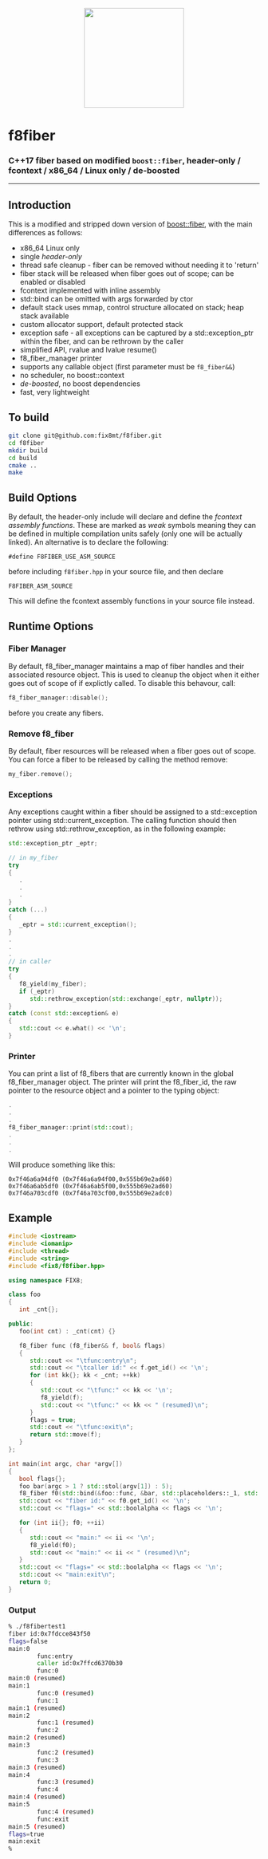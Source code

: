 <p align="center">
  <a href="https://www.fix8mt.com"><img src="assets/fix8mt_Master_Logo_Green_Trans.png" width="200"></a>
</p>

# f8fiber
### C++17 fiber based on modified `boost::fiber`, header-only / fcontext / x86_64 / Linux only / de-boosted

------------------------------------------------------------------------
## Introduction
This is a modified and stripped down version of [boost::fiber](https://www.boost.org/doc/libs/release/libs/fiber/), with the main differences as follows:
- x86_64 Linux only
- single _header-only_
- thread safe cleanup - fiber can be removed without needing it to 'return'
- fiber stack will be released when fiber goes out of scope; can be enabled or disabled
- fcontext implemented with inline assembly
- std::bind can be omitted with args forwarded by ctor
- default stack uses mmap, control structure allocated on stack; heap stack available
- custom allocator support, default protected stack
- exception safe - all exceptions can be captured by a std::exception_ptr within the fiber, and can be rethrown by the caller
- simplified API, rvalue and lvalue resume()
- f8_fiber_manager printer
- supports any callable object (first parameter must be `f8_fiber&&`)
- no scheduler, no boost::context
- _de-boosted_, no boost dependencies
- fast, very lightweight

## To build
```bash
git clone git@github.com:fix8mt/f8fiber.git
cd f8fiber
mkdir build
cd build
cmake ..
make
```

## Build Options
By default, the header-only include will declare and define the *fcontext assembly functions*. These are marked as _weak_ symbols meaning they can
be defined in multiple compilation units safely (only one will be actually linked). An alternative is to declare the following:

```
#define F8FIBER_USE_ASM_SOURCE
```
before including `f8fiber.hpp` in your source file, and then declare
```
F8FIBER_ASM_SOURCE
```
This will define the fcontext assembly functions in your source file instead.

## Runtime Options
### Fiber Manager
By default, f8_fiber_manager maintains a map of fiber handles and their associated resource object. This is used to cleanup the object
when it either goes out of scope of if explictly called. To disable this behavour, call:

```c++
f8_fiber_manager::disable();
```
before you create any fibers.

### Remove f8_fiber
By default, fiber resources will be released when a fiber goes out of scope. You can force a fiber to be released by calling the method remove:
```c++
my_fiber.remove();
```

### Exceptions
Any exceptions caught within a fiber should be assigned to a std::exception pointer using std::current_exception. The calling function should then rethrow using
std::rethrow_exception, as in the following example:

```c++
std::exception_ptr _eptr;

// in my_fiber
try
{
   .
   .
   .
}
catch (...)
{
   _eptr = std::current_exception();
}
.
.
.
// in caller
try
{
   f8_yield(my_fiber);
   if (_eptr)
      std::rethrow_exception(std::exchange(_eptr, nullptr));
}
catch (const std::exception& e)
{
   std::cout << e.what() << '\n';
}
```
### Printer
You can print a list of f8_fibers that are currently known in the global f8_fiber_manager object. The printer will print the f8_fiber_id, the raw pointer to the resource object and a pointer to the typing object:
```c++
.
.
.
f8_fiber_manager::print(std::cout);
.
.
.
```
Will produce something like this:
```
0x7f46a6a94df0 (0x7f46a6a94f00,0x555b69e2ad60)
0x7f46a6ab5df0 (0x7f46a6ab5f00,0x555b69e2ad60)
0x7f46a703cdf0 (0x7f46a703cf00,0x555b69e2adc0)
```


## Example
```c++
#include <iostream>
#include <iomanip>
#include <thread>
#include <string>
#include <fix8/f8fiber.hpp>

using namespace FIX8;

class foo
{
   int _cnt{};

public:
   foo(int cnt) : _cnt(cnt) {}

   f8_fiber func (f8_fiber&& f, bool& flags)
   {
      std::cout << "\tfunc:entry\n";
      std::cout << "\tcaller id:" << f.get_id() << '\n';
      for (int kk{}; kk < _cnt; ++kk)
      {
         std::cout << "\tfunc:" << kk << '\n';
         f8_yield(f);
         std::cout << "\tfunc:" << kk << " (resumed)\n";
      }
      flags = true;
      std::cout << "\tfunc:exit\n";
      return std::move(f);
   }
};

int main(int argc, char *argv[])
{
   bool flags{};
   foo bar(argc > 1 ? std::stol(argv[1]) : 5);
   f8_fiber f0(std::bind(&foo::func, &bar, std::placeholders::_1, std::ref(flags)));
   std::cout << "fiber id:" << f0.get_id() << '\n';
   std::cout << "flags=" << std::boolalpha << flags << '\n';

   for (int ii{}; f0; ++ii)
   {
      std::cout << "main:" << ii << '\n';
      f8_yield(f0);
      std::cout << "main:" << ii << " (resumed)\n";
   }
   std::cout << "flags=" << std::boolalpha << flags << '\n';
   std::cout << "main:exit\n";
   return 0;
}
```
### Output
```bash
% ./f8fibertest1
fiber id:0x7fdcce843f50
flags=false
main:0
        func:entry
        caller id:0x7ffcd6370b30
        func:0
main:0 (resumed)
main:1
        func:0 (resumed)
        func:1
main:1 (resumed)
main:2
        func:1 (resumed)
        func:2
main:2 (resumed)
main:3
        func:2 (resumed)
        func:3
main:3 (resumed)
main:4
        func:3 (resumed)
        func:4
main:4 (resumed)
main:5
        func:4 (resumed)
        func:exit
main:5 (resumed)
flags=true
main:exit
%
```
